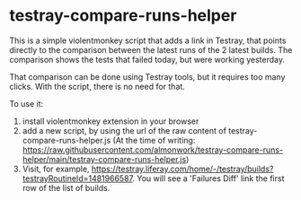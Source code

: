 # testray-compare-runs-helper

This is a simple violentmonkey script that adds a link in Testray, that points directly to the comparison between the latest runs of the 2 latest builds. The comparison shows the tests that failed today, but were working yesterday.

That comparison can be done using Testray tools, but it requires too many clicks. With the script, there is no need for that.

To use it:
1. install violentmonkey extension in your browser
2. add a new script, by using the url of the raw content of testray-compare-runs-helper.js (At the time of writing:   https://raw.githubusercontent.com/almonwork/testray-compare-runs-helper/main/testray-compare-runs-helper.js)
3. Visit, for example, https://testray.liferay.com/home/-/testray/builds?testrayRoutineId=1481966587. You will see a 'Failures Diff' link the first row of the list of builds.
